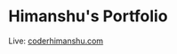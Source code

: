 # Himanshu's Portfolio

Live: <a href="https://coderhimanshu.com/" target="_blank">coderhimanshu.com</a>
